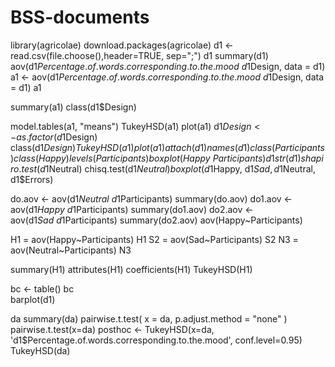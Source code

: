 # BSS-documents
library(agricolae)
download.packages(agricolae)
 d1 <- read.csv(file.choose(),header=TRUE, sep=";")
d1
summary(d1)
aov(d1$Percentage.of.words.corresponding.to.the.mood~d1$Design, data = d1)
a1 <- aov(d1$Percentage.of.words.corresponding.to.the.mood~d1$Design, data = d1)
a1

summary(a1)
class(d1$Design)

model.tables(a1, "means")
TukeyHSD(a1)
plot(a1)
d1$Design <- as.factor(d1$Design)
class(d1$Design)
TukeyHSD(a1)
plot(a1)
attach(d1)
names(d1)
class(Participants)
class(Happy)
levels(Participants)
boxplot(Happy~Participants)
d1
str(d1)
shapiro.test(d1$Neutral)
chisq.test(d1$Neutral)
boxplot (d1$Happy, d1$Sad, d1$Neutral, d1$Errors)

do.aov <- aov(d1$Neutral ~ d1$Participants)
summary(do.aov)
do1.aov <- aov(d1$Happy ~ d1$Participants)
summary(do1.aov)
do2.aov <- aov(d1$Sad ~ d1$Participants)
summary(do2.aov)
aov(Happy~Participants)

H1 = aov(Happy~Participants)
H1
S2 = aov(Sad~Participants)
S2
N3 = aov(Neutral~Participants)
N3

summary(H1)
attributes(H1)
coefficients(H1)
TukeyHSD(H1)

bc <- table()
bc  
barplot(d1)

da
summary(da)
pairwise.t.test( x = da, p.adjust.method = "none" )
pairwise.t.test(x=da)
posthoc <- TukeyHSD(x=da, 'd1$Percentage.of.words.corresponding.to.the.mood', conf.level=0.95)
TukeyHSD(da)
